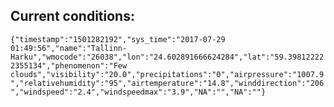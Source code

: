 ## Current conditions: 
 ``` {"timestamp":"1501282192","sys_time":"2017-07-29 01:49:56","name":"Tallinn-Harku","wmocode":"26038","lon":"24.602891666624284","lat":"59.398122222355134","phenomenon":"Few clouds","visibility":"20.0","precipitations":"0","airpressure":"1007.9","relativehumidity":"95","airtemperature":"14.8","winddirection":"206","windspeed":"2.4","windspeedmax":"3.9","NA":"","NA":""} ```
